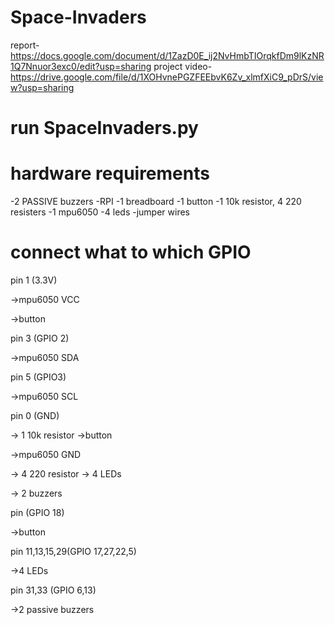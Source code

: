 # Space-Invaders
report-
https://docs.google.com/document/d/1ZazD0E_ij2NvHmbTIOrqkfDm9lKzNR1Q7Nnuor3exc0/edit?usp=sharing
project video-
https://drive.google.com/file/d/1XOHvnePGZFEEbvK6Zv_xlmfXiC9_pDrS/view?usp=sharing
# run SpaceInvaders.py
# hardware requirements
-2 PASSIVE buzzers
-RPI
-1 breadboard
-1 button
-1 10k resistor, 4 220 resisters
-1 mpu6050
-4 leds
-jumper wires


# connect what to which GPIO

pin 1 (3.3V)

->mpu6050 VCC

->button

pin 3 (GPIO 2)

->mpu6050 SDA

pin 5 (GPIO3)

->mpu6050 SCL

pin 0 (GND)

-> 1 10k resistor ->button

->mpu6050 GND

-> 4 220 resistor -> 4 LEDs

-> 2 buzzers 

pin (GPIO 18)

->button

pin 11,13,15,29(GPIO 17,27,22,5)

->4 LEDs

pin 31,33 (GPIO 6,13)

->2 passive buzzers

